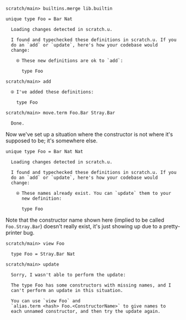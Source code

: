``` ucm :hide
scratch/main> builtins.merge lib.builtin

```

``` unison
unique type Foo = Bar Nat
```

``` ucm :added-by-ucm
  Loading changes detected in scratch.u.

  I found and typechecked these definitions in scratch.u. If you
  do an `add` or `update`, here's how your codebase would
  change:
  
    ⍟ These new definitions are ok to `add`:
    
      type Foo

```

``` ucm
scratch/main> add

  ⍟ I've added these definitions:
  
    type Foo

scratch/main> move.term Foo.Bar Stray.Bar

  Done.

```

Now we've set up a situation where the constructor is not where it's supposed to be; it's somewhere else.

``` unison
unique type Foo = Bar Nat Nat
```

``` ucm :added-by-ucm
  Loading changes detected in scratch.u.

  I found and typechecked these definitions in scratch.u. If you
  do an `add` or `update`, here's how your codebase would
  change:
  
    ⍟ These names already exist. You can `update` them to your
      new definition:
    
      type Foo

```

Note that the constructor name shown here (implied to be called `Foo.Stray.Bar`) doesn't really exist, it's just showing up due to a pretty-printer bug.

``` ucm :error
scratch/main> view Foo

  type Foo = Stray.Bar Nat

scratch/main> update

  Sorry, I wasn't able to perform the update:
  
  The type Foo has some constructors with missing names, and I
  can't perform an update in this situation.
  
  You can use `view Foo` and
  `alias.term <hash> Foo.<ConstructorName>` to give names to
  each unnamed constructor, and then try the update again.

```
